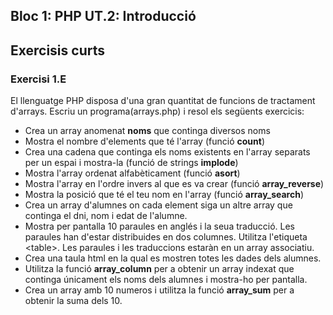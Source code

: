 ## Bloc 1: PHP UT.2: Introducció

## Exercisis curts

### Exercisi 1.E

El llenguatge PHP disposa d'una gran quantitat de funcions de tractament d'arrays. 
Escriu un programa(arrays.php) i resol els següents exercicis:

* Crea un array anomenat **noms** que continga diversos noms
* Mostra el nombre d'elements que té l'array (funció **count**)
* Crea una cadena que continga els noms existents en l'array separats per un espai i mostra-la (funció de strings **implode**)
* Mostra l'array ordenat alfabèticament (funció **asort**)
* Mostra l'array en l'ordre invers al que es va crear (funció **array_reverse**)
* Mostra la posició que té el teu nom en l'array (funció **array_search**)
* Crea un array d'alumnes on cada element siga un altre array que continga el dni, nom i edat de l'alumne.
* Mostra per pantalla 10 paraules en anglés i la seua traducció. Les paraules han d'estar distribuides en dos columnes. Utilitza l'etiqueta \<table>. Les paraules i les traduccions estaràn en un array associatiu.
* Crea una taula html en la qual es mostren totes les dades dels alumnes. 
* Utilitza la funció **array_column** per a obtenir un array indexat que continga únicament els noms dels alumnes i mostra-ho per pantalla.
* Crea un array amb 10 numeros i utilitza la funció **array_sum** per a obtenir la suma dels 10.